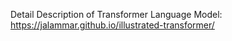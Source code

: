 Detail Description of Transformer Language Model: https://jalammar.github.io/illustrated-transformer/
